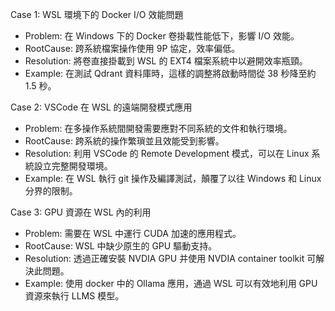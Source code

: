 Case 1: WSL 環境下的 Docker I/O 效能問題
- Problem: 在 Windows 下的 Docker 卷掛載性能低下，影響 I/O 效能。
- RootCause: 跨系統檔案操作使用 9P 協定，效率偏低。
- Resolution: 將卷直接掛載到 WSL 的 EXT4 檔案系統中以避開效率瓶頸。
- Example: 在測試 Qdrant 資料庫時，這樣的調整將啟動時間從 38 秒降至約 1.5 秒。

Case 2: VSCode 在 WSL 的遠端開發模式應用
- Problem: 在多操作系統間開發需要應對不同系統的文件和執行環境。
- RootCause: 跨系統的操作繁瑣並且效能受到影響。
- Resolution: 利用 VSCode 的 Remote Development 模式，可以在 Linux 系統設立完整開發環境。
- Example: 在 WSL 執行 git 操作及編譯測試，顛覆了以往 Windows 和 Linux 分界的限制。

Case 3: GPU 資源在 WSL 內的利用
- Problem: 需要在 WSL 中運行 CUDA 加速的應用程式。
- RootCause: WSL 中缺少原生的 GPU 驅動支持。
- Resolution: 透過正確安裝 NVDIA GPU 并使用 NVDIA container toolkit 可解決此問題。
- Example: 使用 docker 中的 Ollama 應用，通過 WSL 可以有效地利用 GPU 資源來執行 LLMS 模型。